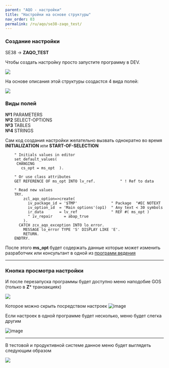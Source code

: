 ```yaml
---
parent: "AQO - настройки"
title: "Настройки на основе структуры"
nav_order: 03
permalink: /ru/aqo/se38-zaqo_test/
---
```


### Создание настройки
SE38 -> **ZAQO_TEST**

Чтобы создать настройку просто запустите программу в DEV.

![](https://raw.githubusercontent.com/wiki/bizhuka/aqo/src/00_se38_01.png)

На основе описания этой структуры создастся 4 вида полей:

![](https://raw.githubusercontent.com/wiki/bizhuka/aqo/src/00_se38_struc.png)

### Виды полей

**№1** PARAMETERS\
**№2** SELECT-OPTIONS\
**№3** TABLES\
**№4** STRINGS

Сам код создания настройки желательно вызвать однократно во время **INITIALIZATION** или **START-OF-SELECTION**

```abap
    " Initials values in editor
    set_default_values(
     CHANGING
       cs_opt = ms_opt  ).

    " Or use class attributes
    GET REFERENCE OF ms_opt INTO lv_ref.           " ! Ref to data

    " Read new values
    TRY.
        zcl_aqo_option=>create(
          iv_package_id = '$TMP'               " Package  "#EC NOTEXT
          iv_option_id  = 'Main options'(op1)  " Any text < 30 symbols
          ir_data       = lv_ref               " REF #( ms_opt )
          " iv_repair     = abap_true
        ).
      CATCH zcx_aqo_exception INTO lo_error.
        MESSAGE lo_error TYPE 'S' DISPLAY LIKE 'E'.
        RETURN.
    ENDTRY.
```

После этого **ms_opt** будет содержать данные которые может изменить разработчик или консультант в одной из [программ ведения](../which-transaction-to-choose)

---

### Кнопка просмотра настройки

И после перезапуска программы будет доступно меню наподобие GOS (только в **Z*** транзакциях)

![](https://raw.githubusercontent.com/wiki/bizhuka/aqo/src/00_se38_menu_dev.png)


Которое можно скрыть посредством настроек
![image](https://user-images.githubusercontent.com/36256417/81139494-6537dd80-8f7f-11ea-86d8-4449487200e5.png)

Если настроек в одной программе будет несколько, меню будет слегка другим   

![image](https://user-images.githubusercontent.com/36256417/81139118-12115b00-8f7e-11ea-8160-e46d5be76b11.png)


---

В тестовой и продуктивной системе данное меню будет выглядеть следующим образом

![](https://raw.githubusercontent.com/wiki/bizhuka/aqo/src/00_se38_menu_test.png)